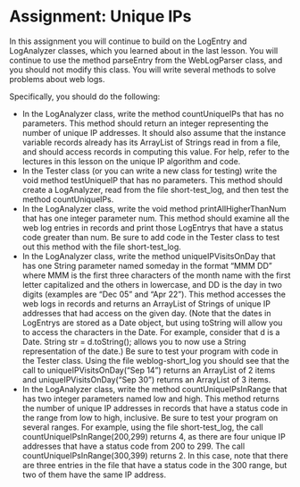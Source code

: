 <h1>Assignment: Unique IPs</h1>

In this assignment you will continue to build on the LogEntry and LogAnalyzer classes, which you learned about in the last lesson. You will continue to use the method parseEntry from the WebLogParser class, and you should not modify this class. You will write several methods to solve problems about web logs.
<p>
Specifically, you should do the following:
</p>
<ul><li>
In the LogAnalyzer class, write the method countUniqueIPs that has no parameters. This method should return an integer representing the number of unique IP addresses. It should also assume that the instance variable records already has its ArrayList of Strings read in from a file, and should access records in computing this value. For help, refer to the lectures in this lesson on the unique IP algorithm and code.
</li><li>In the Tester class (or you can write a new class for testing) write the void method testUniqueIP that has no parameters. This method should create a LogAnalyzer, read from the file short-test_log, and then test the method countUniqueIPs.
</li><li>In the LogAnalyzer class, write the void method printAllHigherThanNum that has one integer parameter num. This method should examine all the web log entries in records and print those LogEntrys that have a status code greater than num. Be sure to add code in the Tester class to test out this method with the file short-test_log.
</li><li>In the LogAnalyzer class, write the method uniqueIPVisitsOnDay that has one String parameter named someday in the format “MMM DD” where MMM is the first three characters of the month name with the first letter capitalized and the others in lowercase, and DD is the day in two digits (examples are “Dec 05” and “Apr 22”). This method accesses the web logs in records and returns an ArrayList of Strings of unique IP addresses that had access on the given day. (Note that the dates in LogEntrys are stored as a Date object, but using toString will allow you to access the characters in the Date. For example, consider that d is a Date. String str = d.toString(); allows you to now use a String representation of the date.) Be sure to test your program with code in the Tester class. Using the file weblog-short_log you should see that the call to uniqueIPVisitsOnDay(“Sep 14”) returns an ArrayList of 2 items and uniqueIPVisitsOnDay(“Sep 30”) returns an ArrayList of 3 items.
</li><li>In the LogAnalyzer class, write the method countUniqueIPsInRange that has two integer parameters named low and high. This method returns the number of unique IP addresses in records that have a status code in the range from low to high, inclusive. Be sure to test your program on several ranges. For example, using the file short-test_log, the call countUniqueIPsInRange(200,299) returns 4, as there are four unique IP addresses that have a status code from 200 to 299. The call countUniqueIPsInRange(300,399) returns 2. In this case, note that there are three entries in the file that have a status code in the 300 range, but two of them have the same IP address.
</li></ul>
